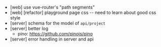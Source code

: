 - [web] use vue-router's "path segments"
- [web] [refactor] playground page css -- need to learn about good css style
- [server] schema for the model of `api/project`
- [server] better log
  - pino: https://github.com/pinojs/pino
- [server] error handling in server and api
